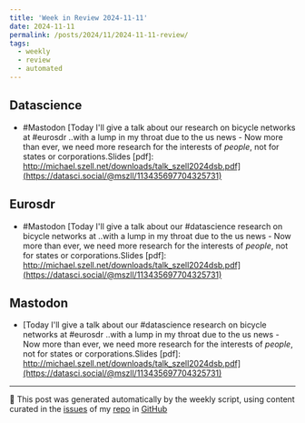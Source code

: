 ```yaml
---
title: 'Week in Review 2024-11-11'
date: 2024-11-11
permalink: /posts/2024/11/2024-11-11-review/
tags:
  - weekly
  - review
  - automated
---
```

## Datascience
- #Mastodon [Today I'll give a talk about our  research on bicycle networks at #eurosdr ..with a lump in my throat due to the us news - Now more than ever, we need more research for the interests of *people*, not for states or corporations.Slides [pdf]: http://michael.szell.net/downloads/talk_szell2024dsb.pdf](https://datasci.social/@mszll/113435697704325731)

## Eurosdr
- #Mastodon [Today I'll give a talk about our #datascience research on bicycle networks at  ..with a lump in my throat due to the us news - Now more than ever, we need more research for the interests of *people*, not for states or corporations.Slides [pdf]: http://michael.szell.net/downloads/talk_szell2024dsb.pdf](https://datasci.social/@mszll/113435697704325731)

## Mastodon
-  [Today I'll give a talk about our #datascience research on bicycle networks at #eurosdr ..with a lump in my throat due to the us news - Now more than ever, we need more research for the interests of *people*, not for states or corporations.Slides [pdf]: http://michael.szell.net/downloads/talk_szell2024dsb.pdf](https://datasci.social/@mszll/113435697704325731)

***
🤖 This post was generated automatically by the weekly script, using content curated in the [issues](https://github.com/nateraluis/nateraluis.github.io/issues) of my [repo](https://github.com/nateraluis/nateraluis.github.io/) in [GitHub](https://github.com/nateraluis)
